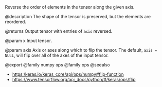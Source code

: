 Reverse the order of elements in the tensor along the given axis.

@description
The shape of the tensor is preserved, but the elements are reordered.

@returns
    Output tensor with entries of `axis` reversed.

@param x
Input tensor.

@param axis
Axis or axes along which to flip the tensor. The default,
`axis = NULL`, will flip over all of the axes of the input tensor.

@export
@family numpy ops
@family ops
@seealso
+ <https:/keras.io/keras_core/api/ops/numpy#flip-function>
+ <https://www.tensorflow.org/api_docs/python/tf/keras/ops/flip>
